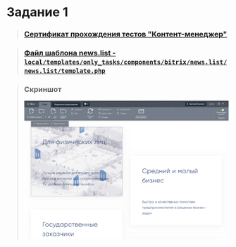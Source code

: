 # Задание 1
> ### [ Сертификат прохождения тестов "Контент-менеджер" ](readme/Контент-менеджер.pdf)

> ### [Файл шаблона news.list - ``local/templates/only_tasks/components/bitrix/news.list/news.list/template.php`` ](local/templates/only_tasks/components/bitrix/news.list/news.list/template.php)

> ### Скриншот
> ![](readme/screenshot_1.png)
